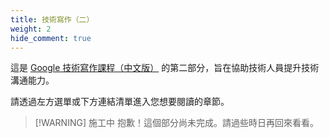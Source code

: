 ```yaml
---
title: 技術寫作（二）
weight: 2
hide_comment: true
---
```


這是 [Google 技術寫作課程（中文版）](../) 的第二部分，旨在協助技術人員提升技術溝通能力。

請透過左方選單或下方連結清單進入您想要閱讀的章節。

> [!WARNING] 施工中
> 抱歉！這個部分尚未完成。請過些時日再回來看看。